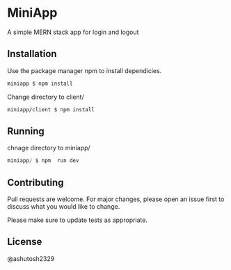 # MiniApp

A simple MERN stack app for login and logout

## Installation

Use the package manager npm to install dependicies.

```bash
miniapp $ npm install 
```
Change directory to client/
```bash
miniapp/client $ npm install  
```
## Running
 chnage directory to miniapp/
```python
miniapp/ $ npm  run dev

```

## Contributing
Pull requests are welcome. For major changes, please open an issue first to discuss what you would like to change.

Please make sure to update tests as appropriate.

## License
@ashutosh2329
